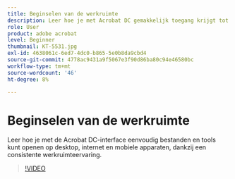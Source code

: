 ```yaml
---
title: Beginselen van de werkruimte
description: Leer hoe je met Acrobat DC gemakkelijk toegang krijgt tot bestanden en tools op desktops, het web en mobiele apparaten
role: User
product: adobe acrobat
level: Beginner
thumbnail: KT-5531.jpg
exl-id: 4638061c-6ed7-4dc0-b865-5e0b8da9cbd4
source-git-commit: 4778ac9431a9f5067e3f90d86ba80c94e46580bc
workflow-type: tm+mt
source-wordcount: '46'
ht-degree: 8%

---
```


# Beginselen van de werkruimte

Leer hoe je met de Acrobat DC-interface eenvoudig bestanden en tools kunt openen op desktop, internet en mobiele apparaten, dankzij een consistente werkruimteervaring.

>[!VIDEO](https://video.tv.adobe.com/v/337971?hidetitle=true)
